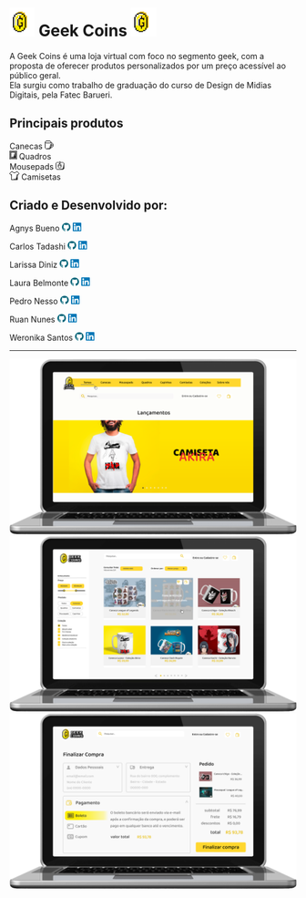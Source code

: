 # <img src="/public/assets/icons/logo-coin.svg" widht=auto height=50px> Geek Coins <img src="/public/assets/icons/logo-coin.svg" widht=auto height=50px> 
A Geek Coins é uma loja virtual com foco no segmento geek, com a proposta de oferecer produtos personalizados por um preço acessível ao público geral. <br/>
Ela surgiu como trabalho de graduação do curso de Design de Midias Digitais, pela Fatec Barueri.

## Principais produtos
Canecas <img src="/public/assets/icons/caneca.svg" widht=auto height=15px> <br/>
<img src="/public/assets/icons/quadro.svg" widht=auto height=15px> Quadros <br/>
Mousepads <img src="/public/assets/icons/mousepad.svg" widht=auto height=15px> <br/>
<img src="/public/assets/icons/camisa.svg" widht=auto height=15px> Camisetas <br/>

## Criado e Desenvolvido por:
Agnys Bueno 
[<img src="/public/assets/icons/github.svg" widht=auto height=15px>](https://github.com/agnysbueno)  [<img src="/public/assets/icons/linkedin.svg" widht=auto height=15px>](https://www.linkedin.com/in/agnys-bueno/) <br/>

Carlos Tadashi 
[<img src="/public/assets/icons/github.svg" widht=auto height=15px>]() [<img src="/public/assets/icons/linkedin.svg" widht=auto height=15px>](https://www.linkedin.com/in/carlos-tadashi-g-ba45b098/) <br/>

Larissa Diniz 
[<img src="/public/assets/icons/github.svg" widht=auto height=15px>](https://github.com/larrydiniz) [<img src="/public/assets/icons/linkedin.svg" widht=auto height=15px>](https://www.linkedin.com/in/larrydiniz/) <br/>

Laura Belmonte 
[<img src="/public/assets/icons/github.svg" widht=auto height=15px>]() [<img src="/public/assets/icons/linkedin.svg" widht=auto height=15px>](https://www.linkedin.com/in/laura-belmonte-698136187/) <br/>

Pedro Nesso 
[<img src="/public/assets/icons/github.svg" widht=auto height=15px>]() [<img src="/public/assets/icons/linkedin.svg" widht=auto height=15px>](https://www.linkedin.com/in/pedro-nesso-5368b4177/) <br/>

Ruan Nunes 
[<img src="/public/assets/icons/github.svg" widht=auto height=15px>](https://github.com/rurnunes) [<img src="/public/assets/icons/linkedin.svg" widht=auto height=15px>](https://www.linkedin.com/in/rurnunes/) <br/>

Weronika Santos 
[<img src="/public/assets/icons/github.svg" widht=auto height=15px>]() [<img src="/public/assets/icons/linkedin.svg" widht=auto height=15px>](https://www.linkedin.com/in/weronika-santos/) <br/>
*******************************************************************************************************************************************************************
<img src="/public/assets/images/index.png">
<img src="/public/assets/images/pesquisa.png">
<img src="/public/assets/images/pagamento.png">
